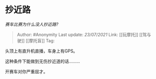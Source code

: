 # 抄近路
*赛车比赛为什么没人抄近路?*

> Author: #Anonymity
> Last update: *23/07/2021* 
> Link: [[玩摩托]] [[驾与驶]] [[摩托盲]]
> Tag:  

 
头顶上有直升机直播，车身上有GPS。

这种条件下能做到无伤抄近道的话………

开赛车对你严重屈才。



